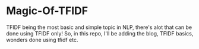 # Magic-Of-TFIDF
TFIDF being the most basic and simple topic in NLP, there's alot that can be done using TFIDF only! So, in this repo, I'll be adding the blog, TFIDF basics, wonders done using tfidf etc.
